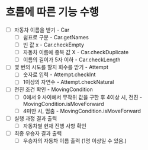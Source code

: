 
# 흐름에 따른 기능 수행

- [ ] 자동차 이름을 받기 - Car
  - [ ] 쉼표로 구분 - Car.getNames
  - [ ] 빈 값 x - Car.checkEmpty
  - [ ] 자동차 이름에 중복 값 X - Car.checkDuplicate
  - [ ] 이름의 길이가 5자 이하 - Car.checkLength

- [ ] 몇 번의 시도를 할지 회수를 받기 - Attempt
  - [ ] 숫자로 입력 - Attempt.checkInt
  - [ ] 1이상의 자연수 - Attempt.checkNatural

- [ ] 전진 조건 확인 - MovingCondition
  - [ ] 0에서 9 사이에서 무작위 값을 구한 후 4이상 시, 전진 - MovingCondition.isMoveForward
  - [ ] 4미만 시, 멈춤 - MovingCondition.isMoveForward

- [ ] 실행 과정 결과 출력
  - [ ] 자동차별 현재 진행 사항 확인

- [ ] 최종 우승자 결과 출력
  - [ ] 우승자의 자동차 이름 출력 (1명 이상일 수 있음.)
